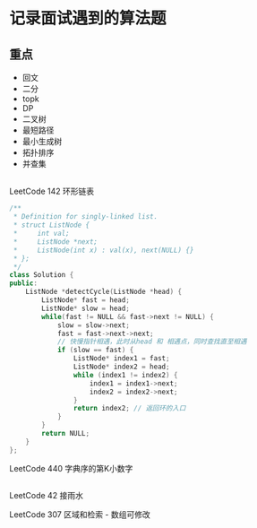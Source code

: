 # 记录面试遇到的算法题

## 重点

- 回文
- 二分
- topk
- DP
- 二叉树
- 最短路径
- 最小生成树
- 拓扑排序
- 并查集

## 

LeetCode 142 环形链表

```c++
/**
 * Definition for singly-linked list.
 * struct ListNode {
 *     int val;
 *     ListNode *next;
 *     ListNode(int x) : val(x), next(NULL) {}
 * };
 */
class Solution {
public:
    ListNode *detectCycle(ListNode *head) {
        ListNode* fast = head;
        ListNode* slow = head;
        while(fast != NULL && fast->next != NULL) {
            slow = slow->next;
            fast = fast->next->next;
            // 快慢指针相遇，此时从head 和 相遇点，同时查找直至相遇
            if (slow == fast) {
                ListNode* index1 = fast;
                ListNode* index2 = head;
                while (index1 != index2) {
                    index1 = index1->next;
                    index2 = index2->next;
                }
                return index2; // 返回环的入口
            }
        }
        return NULL;
    }
};
```

LeetCode 440 字典序的第K小数字

```c++

```

LeetCode 42 接雨水

LeetCode 307 区域和检索 - 数组可修改